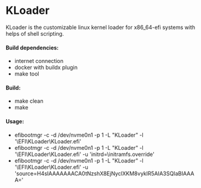 # KLoader
KLoader is the customizable linux kernel loader for x86_64-efi systems with helps of shell scripting.

#### Build dependencies:
- internet connection
- docker with buildx plugin
- make tool

#### Build:
- make clean
- make

#### Usage:
- efibootmgr -c -d /dev/nvme0n1 -p 1 -L "KLoader" -l '\EFI\KLoader\KLoader.efi'
- efibootmgr -c -d /dev/nvme0n1 -p 1 -L "KLoader" -l '\EFI\KLoader\KLoader.efi' -u 'initrd=\initramfs.override'
- efibootmgr -c -d /dev/nvme0n1 -p 1 -L "KLoader" -l '\EFI\KLoader\KLoader.efi' -u 'source=H4sIAAAAAAACA0tNzshX8EjNyclXKM8vyklR5AIA3SQIaBIAAAA='
